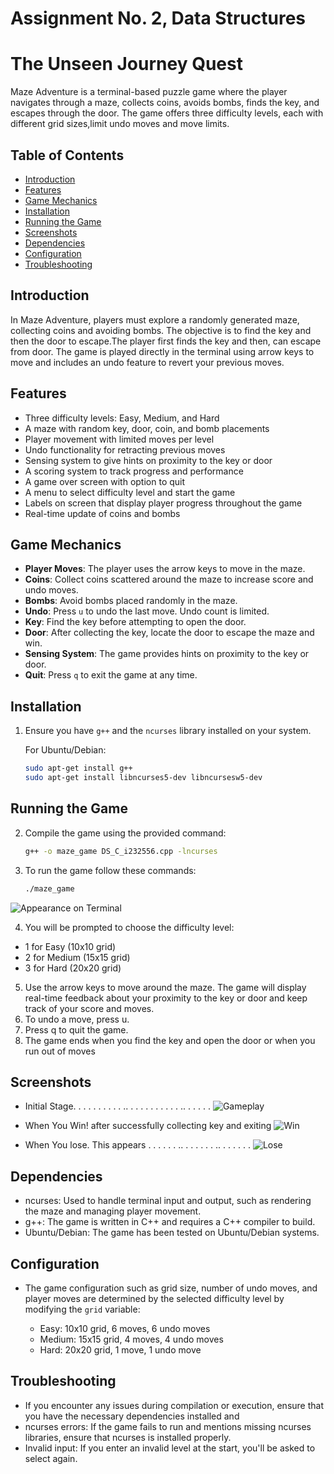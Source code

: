 ##

# Assignment No. 2, Data Structures

# The Unseen Journey Quest

Maze Adventure is a terminal-based puzzle game where the player navigates through a maze, collects coins, avoids bombs, finds the key, and escapes through the door. The game offers three difficulty levels, each with different grid sizes,limit undo moves and move limits.

## Table of Contents

- [Introduction](#introduction)
- [Features](#features)
- [Game Mechanics](#game-mechanics)
- [Installation](#installation)
- [Running the Game](#running-the-game)
- [Screenshots](#screenshots)
- [Dependencies](#dependencies)
- [Configuration](#configuration)
- [Troubleshooting](#troubleshooting)

## Introduction

In Maze Adventure, players must explore a randomly generated maze, collecting coins and avoiding bombs. The objective is to find the key and then the door to escape.The player first finds the key and then, can escape from door. The game is played directly in the terminal using arrow keys to move and includes an undo feature to revert your previous moves.

## Features

- Three difficulty levels: Easy, Medium, and Hard
- A maze with random key, door, coin, and bomb placements
- Player movement with limited moves per level
- Undo functionality for retracting previous moves
- Sensing system to give hints on proximity to the key or door
- A scoring system to track progress and performance
- A game over screen with option to quit
- A menu to select difficulty level and start the game
- Labels on screen that display player progress throughout the game
- Real-time update of coins and bombs

## Game Mechanics

- **Player Moves**: The player uses the arrow keys to move in the maze.
- **Coins**: Collect coins scattered around the maze to increase score and undo moves.
- **Bombs**: Avoid bombs placed randomly in the maze.
- **Undo**: Press `u` to undo the last move. Undo count is limited.
- **Key**: Find the key before attempting to open the door.
- **Door**: After collecting the key, locate the door to escape the maze and win.
- **Sensing System**: The game provides hints on proximity to the key or door.
- **Quit**: Press `q` to exit the game at any time.

## Installation

1. Ensure you have `g++` and the `ncurses` library installed on your system.

   For Ubuntu/Debian:

   ```bash
   sudo apt-get install g++
   sudo apt-get install libncurses5-dev libncursesw5-dev
   ```

## Running the Game

2. Compile the game using the provided command:

   ```bash
   g++ -o maze_game DS_C_i232556.cpp -lncurses

   ```

3. To run the game follow these commands:

   ```bash
   ./maze_game
   ```

![Appearance on Terminal](./cmd_on_terminal.png)

4. You will be prompted to choose the difficulty level:

- 1 for Easy (10x10 grid)
- 2 for Medium (15x15 grid)
- 3 for Hard (20x20 grid)

5. Use the arrow keys to move around the maze. The game will display real-time feedback about your proximity to the key or door and keep track of your score and moves.
6. To undo a move, press u.
7. Press q to quit the game.
8. The game ends when you find the key and open the door or when you run out of moves

## Screenshots

- Initial Stage. . . . . . . . . . .. . . . . . . . . . . .. . . . . .
  ![Gameplay](./no_win_lose.png)

- When You Win! after successfully collecting key and exiting
  ![Win](./win.png)

- When You lose. This appears . . . . . . .. . . . . . . .. . . . . . .
  ![Lose](./lose.png)

## Dependencies

- ncurses: Used to handle terminal input and output, such as rendering the maze and managing player movement.
- g++: The game is written in C++ and requires a C++ compiler to build.
- Ubuntu/Debian: The game has been tested on Ubuntu/Debian systems.

## Configuration

- The game configuration such as grid size, number of undo moves, and player moves are determined by the selected difficulty level by modifying the `grid` variable:

  - Easy: 10x10 grid, 6 moves, 6 undo moves
  - Medium: 15x15 grid, 4 moves, 4 undo moves
  - Hard: 20x20 grid, 1 move, 1 undo move

## Troubleshooting

- If you encounter any issues during compilation or execution, ensure that you have the necessary dependencies installed and
- ncurses errors: If the game fails to run and mentions missing ncurses libraries, ensure that ncurses is installed properly.
- Invalid input: If you enter an invalid level at the start, you'll be asked to select again.

##
